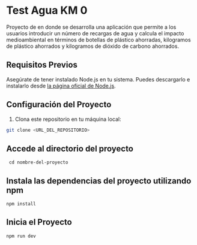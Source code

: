# Test Agua KM 0

Proyecto de en donde se desarrolla una aplicación que permite a los usuarios introducir un número de recargas de agua y calcula el impacto medioambiental en términos de botellas de plástico ahorradas, kilogramos de plástico ahorrados y kilogramos de dióxido de carbono ahorrados. 

## Requisitos Previos

Asegúrate de tener instalado Node.js en tu sistema. Puedes descargarlo e instalarlo desde [la página oficial de Node.js](https://nodejs.org/).

## Configuración del Proyecto

1. Clona este repositorio en tu máquina local:

```bash
git clone <URL_DEL_REPOSITORIO> 
```

## Accede al directorio del proyecto
```
 cd nombre-del-proyecto
``` 

## Instala las dependencias del proyecto utilizando npm
```
npm install
``` 
## Inicia el Proyecto
```
npm run dev
``` 

